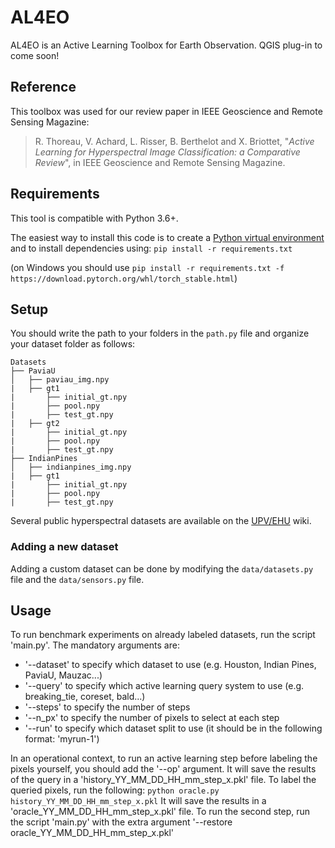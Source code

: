 # AL4EO

AL4EO is an Active Learning Toolbox for Earth Observation. QGIS plug-in to come soon!

## Reference

This toolbox was used for our review paper in IEEE Geoscience and Remote Sensing Magazine:

> R. Thoreau, V. Achard, L. Risser, B. Berthelot and X. Briottet, "*Active Learning for Hyperspectral Image Classification: a Comparative Review*", in IEEE Geoscience and Remote Sensing Magazine.

## Requirements

This tool is compatible with Python 3.6+.

The easiest way to install this code is to create a [Python virtual environment](https://docs.python.org/3/tutorial/venv.html) and to install dependencies using:
`pip install -r requirements.txt`

(on Windows you should use `pip install -r requirements.txt -f https://download.pytorch.org/whl/torch_stable.html`)

## Setup

You should write the path to your folders in the `path.py` file and organize your dataset folder as follows:


```
Datasets
├── PaviaU
│   ├── paviau_img.npy
|   ├── gt1
|       ├── initial_gt.npy
|       ├── pool.npy
|       ├── test_gt.npy
|   ├── gt2
|       ├── initial_gt.npy
|       ├── pool.npy
|       ├── test_gt.npy
├── IndianPines
│   ├── indianpines_img.npy
|   ├── gt1
|       ├── initial_gt.npy
|       ├── pool.npy
|       ├── test_gt.npy

```

Several public hyperspectral datasets are available on the [UPV/EHU](http://www.ehu.eus/ccwintco/index.php?title=Hyperspectral_Remote_Sensing_Scenes) wiki.


### Adding a new dataset

Adding a custom dataset can be done by modifying the `data/datasets.py` file and the `data/sensors.py` file. 

## Usage

To run benchmark experiments on already labeled datasets, run the script 'main.py'. The mandatory arguments are:
 * '--dataset' to specify which dataset to use (e.g. Houston, Indian Pines, PaviaU, Mauzac...)
 * '--query' to specify which active learning query system to use (e.g. breaking_tie, coreset, bald...)
 * '--steps' to specify the number of steps
 * '--n_px' to specify the number of pixels to select at each step
 * '--run' to specify which dataset split to use (it should be in the following format: 'myrun-1')

In an operational context, to run an active learning step before labeling the pixels yourself, you should add the '--op' argument.
It will save the results of the query in a 'history_YY_MM_DD_HH_mm_step_x.pkl' file.
To label the queried pixels, run the following:
`python oracle.py history_YY_MM_DD_HH_mm_step_x.pkl`
It will save the results in a 'oracle_YY_MM_DD_HH_mm_step_x.pkl' file.
To run the second step, run the script 'main.py' with the extra argument '--restore oracle_YY_MM_DD_HH_mm_step_x.pkl'
